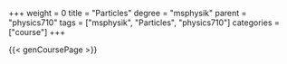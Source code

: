 +++
weight = 0
title = "Particles"
degree = "msphysik"
parent = "physics710"
tags = ["msphysik", "Particles", "physics710"]
categories = ["course"]
+++

{{< genCoursePage >}}
